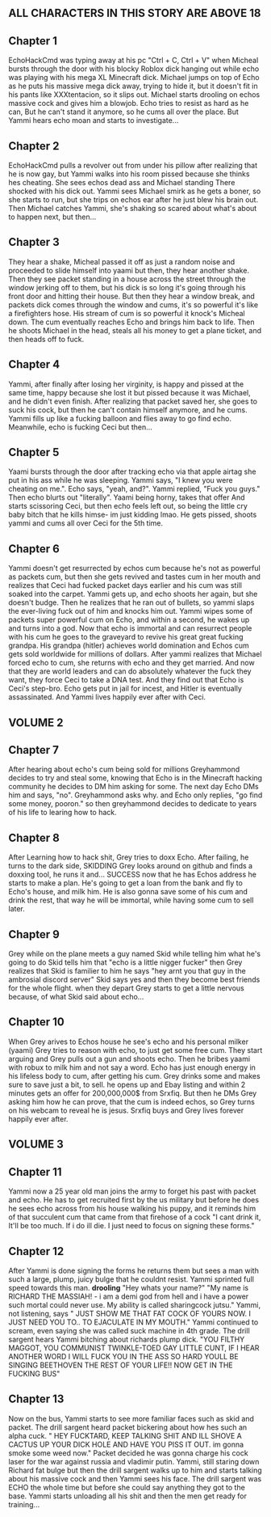 ## ALL CHARACTERS IN THIS STORY ARE ABOVE 18

## Chapter 1

EchoHackCmd was typing away at his pc "Ctrl + C, Ctrl + V"
when Micheal bursts through the door with his blocky Roblox dick hanging out
while echo was playing with his mega XL Minecraft dick.
Michael jumps on top of Echo as he puts his massive mega dick away,
trying to hide it, but it doesn't fit in his pants like XXXtentacion, so it slips out.
Michael starts drooling on echos massive cock and gives him a blowjob.
Echo tries to resist as hard as he can, But he can't stand it anymore, so he cums all over the place.
But Yammi hears echo moan and starts to investigate... 

## Chapter 2

EchoHackCmd pulls a revolver out from under his pillow after realizing that he is now gay,
but Yammi walks into his room pissed because she thinks hes cheating.
She sees echos dead ass and Michael standing There shocked with his dick out.
Yammi sees Michael smirk as he gets a boner, so she starts to run,
but she trips on echos ear after he just blew his brain out.
Then Michael catches Yammi, she's shaking so scared about what's about to happen next, but then...

## Chapter 3

They hear a shake, Micheal passed it off as just a random noise and proceeded to slide himself into yaami
but then, they hear another shake. Then they see packet standing in a house across the street through the window
jerking off to them, but his dick is so long it's going through his front door and hitting their house.
But then they hear a window break, and packets dick comes through the window and cums,
it's so powerful it's like a firefighters hose. His stream of cum is so powerful it knock's Micheal down.
The cum eventually reaches Echo and brings him back to life. Then he shoots Michael in the head,
steals all his money to get a plane ticket, and then heads off to fuck.

## Chapter 4

Yammi, after finally after losing her virginity, is happy and pissed at the same time,
happy because she lost it but pissed because it was Michael, and he didn't even finish.
After realizing that packet saved her, she goes to suck his cock, but then he can't contain himself anymore,
and he cums. Yammi fills up like a fucking balloon and flies away to go find echo.
Meanwhile, echo is fucking Ceci but then...

## Chapter 5

Yaami bursts through the door after tracking echo via that apple airtag she put in his ass while he was sleeping.
Yammi says, "I knew you were cheating on me.". Echo says, "yeah, and?".
Yammi replied, "Fuck you guys." Then echo blurts out "literally". Yaami being horny, takes that offer
And starts scissoring Ceci, but then echo feels left out,
so being the little cry baby bitch that he kills himse- im just kidding lmao.
He gets pissed, shoots yammi and cums all over Ceci for the 5th time.
 
## Chapter 6

Yammi doesn't get resurrected by echos cum because he's not as powerful as packets cum,
but then she gets revived and tastes cum in her mouth and realizes that Ceci had fucked packet days earlier
and his cum was still soaked into the carpet. Yammi gets up, and echo shoots her again,
but she doesn't budge. Then he realizes that he ran out of bullets,
so yammi slaps the ever-living fuck out of him and knocks him out.
Yammi wipes some of packets super powerful cum on Echo, and within a second,
he wakes up and turns into a god. Now that echo is immortal and can resurrect people with his cum
he goes to the graveyard to revive his great great fucking grandpa.
His grandpa (hitler) achieves world domination and Echos cum gets sold worldwide for millions of dollars.
After yammi realizes that Michael forced echo to cum, she returns with echo and they get married.
And now that they are world leaders and can do absolutely whatever the fuck they want,
they force Ceci to take a DNA test. And they find out that Echo is Ceci's step-bro.
Echo gets put in jail for incest, and Hitler is eventually assassinated. And Yammi lives happily ever after with Ceci.

## VOLUME 2

## Chapter 7

After hearing about echo's cum being sold for millions Greyhammond decides to try and steal some,
knowing that Echo is in the Minecraft hacking community he decides to DM him asking for some.
The next day Echo DMs him and says, "no". Greyhammond asks why. and Echo only replies,
"go find some money, pooron." so then greyhammond decides to dedicate to years of his life to learing how to hack.

## Chapter 8

After Learning how to hack shit, Grey tries to doxx Echo.
After failing, he turns to the dark side, SKIDDING
Grey looks around on github and finds a doxxing tool,
he runs it and... SUCCESS
now that he has Echos address he starts to make a plan.
He's going to get a loan from the bank and fly to Echo's house,
and milk him. He is also gonna save some of his cum and drink the rest,
that way he will be immortal,
while having some cum to sell later.

## Chapter 9

Grey while on the plane meets a guy named Skid
while telling him what he's going to do
Skid tells him that "echo is a little nigger fucker"
then Grey realizes that Skid is familier to him
he says "hey arnt you that guy in the ambrosial discord server"
Skid says yes and then they become best friends for the whole flight.
when they depart Grey starts to get a little nervous because,
of what Skid said about echo...

## Chapter 10

When Grey arives to Echos house he see's echo and his personal milker (yaami)
Grey tries to reason with echo, to just get some free cum.
They start arguing and Grey pulls out a gun and shoots echo.
Then he bribes yaami with robux to milk him and not say a word.
Echo has just enough energy in his lifeless body to cum,
after getting his cum. Grey drinks some and makes sure to save just a bit,
to sell. he opens up and Ebay listing and within 2 minutes gets an offer for 
200,000,000$ from Srxfiq. But then he DMs Grey asking him how he can prove,
that the cum is indeed echos, so Grey turns on his webcam to reveal he is jesus.
Srxfiq buys and Grey lives forever happily ever after.

## VOLUME 3

## Chapter 11

Yammi now a 25 year old man joins the army to forget his past with packet and echo.
He has to get recruited first by the us military but before he does he sees echo across from his house walking his puppy,
and it reminds him of that succulent cum that came from that firehose of a cock "I cant drink it, It'll be too much. If i do ill die. I just need to focus on signing these forms."

## Chapter 12


After Yammi is done signing the forms he returns them but sees a man with such a large, plump, juicy bulge that he couldnt resist.
Yammi sprinted full speed towards this man. **drooling** "Hey whats your name?" "My name is RICHARD THE MASSIAH! -
i am a demi god from hell and i have a power such mortal could never use. My ability is called sharingcock jutsu."
Yammi, not listening, says " JUST SHOW ME THAT FAT COCK OF YOURS NOW. I JUST NEED YOU TO.. TO EJACULATE IN MY MOUTH."
Yammi continued to scream, even saying she was called suck machine in 4th grade.
The drill sargent hears Yammi bitching about richards plump dick.
"YOU FILTHY MAGGOT, YOU COMMUNIST TWINKLE-TOED GAY LITTLE CUNT, IF I HEAR ANOTHER WORD I WILL FUCK YOU IN THE ASS SO HARD YOULL BE SINGING BEETHOVEN THE REST OF YOUR LIFE!! NOW GET IN THE FUCKING BUS"

## Chapter 13


Now on the bus, Yammi starts to see more familiar faces such as skid and packet. The drill sargent heard packet bickering about how hes such an alpha cuck. " HEY FUCKTARD, KEEP TALKING SHIT AND ILL SHOVE A CACTUS UP YOUR DICK HOLE AND HAVE YOU PISS IT OUT. im gonna smoke some weed now." Packet decided he was gonna charge his cock laser for the war against russia and vladimir putin.
Yammi, still staring down Richard fat bulge but then the drill sargent walks up to him and starts talking about his massive cock and then Yammi sees his face. The drill sargent was ECHO the whole time but before she could say anything they got to the base.
Yammi starts unloading all his shit and then the men get ready for training...
